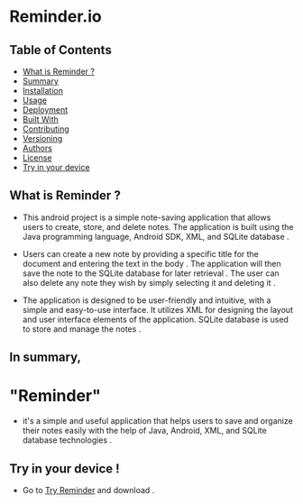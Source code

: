 # Reminder.io

## Table of Contents

- [What is Reminder ?](#what-is-reminder-)
- [Summary](#in-summary)
- [Installation](#installation)
- [Usage](#usage)
- [Deployment](#deployment)
- [Built With](#built-with)
- [Contributing](#contributing)
- [Versioning](#versioning)
- [Authors](#authors)
- [License](#license)
- [Try in your device](#try-in-your-device-)

## What is Reminder ?

* This android project is a simple note-saving application that allows users to create, store, and delete notes.
The application is built using the Java programming language, Android SDK, XML, and SQLite database .


* Users can create a new note by providing a specific title for the document and entering the text in the body .
The application will then save the note to the SQLite database for later retrieval .
The user can also delete any note they wish by simply selecting it and deleting it .


* The application is designed to be user-friendly and intuitive, with a simple and easy-to-use interface.
It utilizes XML for designing the layout and user interface elements of the application.
SQLite database is used to store and manage the notes .

## In summary,
# "Reminder" 
 * it's a simple and useful application that helps users to save and organize their notes easily
with the help of Java, Android, XML, and SQLite database technologies .
## Try in your device !
 * Go to [Try Reminder](https://github.com/souvik757/Android-apk-s/blob/main/app-debug.apk) and download .
